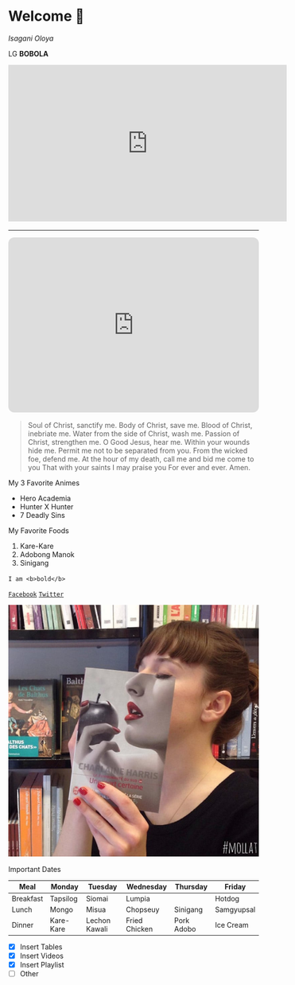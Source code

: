 # Welcome 🤼
*Isagani Oloya*

LG **BOBOLA**

<iframe width="560" height="315" src="https://www.youtube.com/embed/ZWG8enSfkCY" title="YouTube video player" frameborder="0" allow="accelerometer; autoplay; clipboard-write; encrypted-media; gyroscope; picture-in-picture; web-share" allowfullscreen></iframe>

---

<iframe style="border-radius:12px" src="https://open.spotify.com/embed/playlist/37i9dQZF1DX9sIqqvKsjG8?utm_source=generator" width="100%" height="352" frameBorder="0" allowfullscreen="" allow="autoplay; clipboard-write; encrypted-media; fullscreen; picture-in-picture" loading="lazy"></iframe>


> Soul of Christ, sanctify me.
Body of Christ, save me.
Blood of Christ, inebriate me.
Water from the side of Christ, wash me.
Passion of Christ, strengthen me.
O Good Jesus, hear me.
Within your wounds hide me.
Permit me not to be separated from you.
From the wicked foe, defend me.
At the hour of my death, call me
and bid me come to you
That with your saints I may praise you
For ever and ever. Amen.

My 3 Favorite Animes
- Hero Academia
- Hunter X Hunter
- 7 Deadly Sins

My Favorite Foods
  1. Kare-Kare
  2. Adobong Manok
  3. Sinigang

`I am <b>bold</b>`

[`Facebook`](https://www.facebook.com/sirgain)
[`Twitter`](https://www.twitter.com/sirgain)

![Book Face](book-face-photo.jpg)

Important Dates

| Meal | Monday | Tuesday | Wednesday | Thursday | Friday |
|------|--------|---------|-----------|----------|--------|
| Breakfast | Tapsilog | Siomai | Lumpia | | Hotdog |
| Lunch | Mongo | Misua | Chopseuy | Sinigang | Samgyupsal |
| Dinner | Kare-Kare | Lechon Kawali | Fried Chicken | Pork Adobo | Ice Cream |


- [x] Insert Tables
- [x] Insert Videos
- [x] Insert Playlist
- [ ] Other

